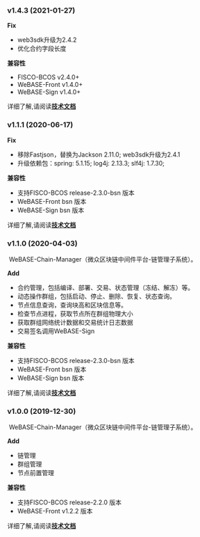 ### v1.4.3 (2021-01-27)

**Fix**

-  web3sdk升级为2.4.2
- 优化合约字段长度

**兼容性**

- FISCO-BCOS v2.4.0+
- WeBASE-Front v1.4.0+
- WeBASE-Sign v1.4.0+

详细了解,请阅读[**技术文档**](https://webasedoc.readthedocs.io/zh_CN/latest/)



### v1.1.1 (2020-06-17)

**Fix**
- 移除Fastjson，替换为Jackson 2.11.0; web3sdk升级为2.4.1
- 升级依赖包：spring: 5.1.15; log4j: 2.13.3; slf4j: 1.7.30; 

**兼容性**

- 支持FISCO-BCOS release-2.3.0-bsn 版本
- WeBASE-Front bsn 版本
- WeBASE-Sign bsn 版本

详细了解,请阅读[**技术文档**](https://webasedoc.readthedocs.io/zh_CN/latest/)



### v1.1.0 (2020-04-03)

​	WeBASE-Chain-Manager（微众区块链中间件平台-链管理子系统）。

**Add**

- 合约管理，包括编译、部署、交易、状态管理（冻结、解冻）等。
- 动态操作群组，包括启动、停止、删除、恢复、状态查询。
- 节点信息查询，查询块高和区块信息等。
- 检查节点进程，获取节点所在群组物理大小
- 获取群组网络统计数据和交易统计日志数据
- 交易签名调用WeBASE-Sign

**兼容性**

- 支持FISCO-BCOS release-2.3.0-bsn 版本
- WeBASE-Front bsn 版本
- WeBASE-Sign bsn 版本

详细了解,请阅读[**技术文档**](https://webasedoc.readthedocs.io/zh_CN/latest/)



### v1.0.0 (2019-12-30)

​	WeBASE-Chain-Manager（微众区块链中间件平台-链管理子系统）。

**Add**

- 链管理
- 群组管理
- 节点前置管理

**兼容性**

- 支持FISCO-BCOS release-2.2.0 版本
- WeBASE-Front v1.2.2 版本

详细了解,请阅读[**技术文档**](https://webasedoc.readthedocs.io/zh_CN/latest/)
